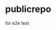 # publicrepo
for e2e test





















































































































































































































































































































































































